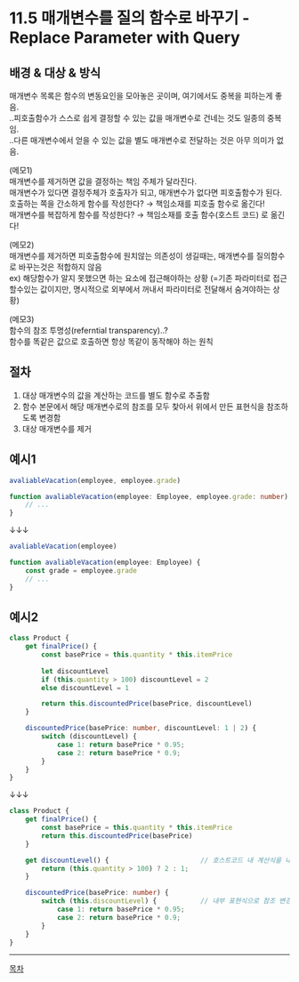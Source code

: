 # 11.5 매개변수를 질의 함수로 바꾸기 - Replace Parameter with Query


## 배경 & 대상 & 방식

매개변수 목록은 함수의 변동요인을 모아놓은 곳이며, 여기에서도 중복을 피하는게 좋음.  
..피호출함수가 스스로 쉽게 결정할 수 있는 값을 매개변수로 건네는 것도 일종의 중복임.  
..다른 매개변수에서 얻을 수 있는 값을 별도 매개변수로 전달하는 것은 아무 의미가 없음.  

(메모1)  
매개변수를 제거하면 값을 결정하는 책임 주체가 달라진다.  
매개변수가 있다면 결정주체가 호출자가 되고, 매개변수가 없다면 피호출함수가 된다.  
호출하는 쪽을 간소하게 함수를 작성한다? → 책임소재를 피호출 함수로 옮긴다!  
매개변수를 복잡하게 함수를 작성한다? → 책임소재를 호출 함수(호스트 코드) 로 옮긴다!  

(메모2)  
매개변수를 제거하면 피호출함수에 원치않는 의존성이 생길때는, 매개변수를 질의함수로 바꾸는것은 적합하지 않음  
ex) 해당함수가 알지 못했으면 하는 요소에 접근해야하는 상황 (=기존 파라미터로 접근할수있는 값이지만, 명시적으로 외부에서 꺼내서 파라미터로 전달해서 숨겨야하는 상황)  

(메모3)  
함수의 참조 투명성(referntial transparency)..?  
함수를 똑같은 값으로 호출하면 항상 똑같이 동작해야 하는 원칙  



## 절차

1) 대상 매개변수의 값을 계산하는 코드를 별도 함수로 추출함
2) 함수 본문에서 해당 매개변수로의 참조를 모두 찾아서 위에서 만든 표현식을 참조하도록 변경함
3) 대상 매개변수를 제거


## 예시1

```typescript
avaliableVacation(employee, employee.grade)

function avaliableVacation(employee: Employee, employee.grade: number) {
    // ...
}
```

↓↓↓

```typescript
avaliableVacation(employee)

function avaliableVacation(employee: Employee) {
    const grade = employee.grade
    // ...
}
```


## 예시2

```typescript
class Product {
    get finalPrice() {
        const basePrice = this.quantity * this.itemPrice
        
        let discountLevel
        if (this.quantity > 100) discountLevel = 2
        else discountLevel = 1

        return this.discountedPrice(basePrice, discountLevel)
    }

    discountedPrice(basePrice: number, discountLevel: 1 | 2) {
        switch (discountLevel) {
            case 1: return basePrice * 0.95;
            case 2: return basePrice * 0.9;
        }
    }
}
```

↓↓↓

```typescript
class Product {
    get finalPrice() {
        const basePrice = this.quantity * this.itemPrice
        return this.discountedPrice(basePrice)
    }

    get discountLevel() {                       // 호스트코드 내 계산식을 내부 표현식으로 분리
        return (this.quantity > 100) ? 2 : 1;
    }

    discountedPrice(basePrice: number) {
        switch (this.discountLevel) {           // 내부 표현식으로 참조 변경
            case 1: return basePrice * 0.95;
            case 2: return basePrice * 0.9;
        }
    }
}
```

---
[목차](../README.md)
